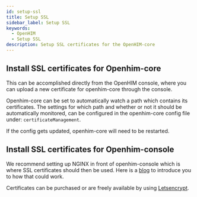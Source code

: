 ```yaml
---
id: setup-ssl
title: Setup SSL
sidebar_label: Setup SSL
keywords:
  - OpenHIM
  - Setup SSL
description: Setup SSL certificates for the OpenHIM-core
---
```


## Install SSL certificates for Openhim-core

This can be accomplished directly from the OpenHIM console, where you can upload a new certificate for openhim-core through the console.

Openhim-core can be set to automatically watch a path which contains its certificates. The settings for which path and whether or not it should be automatically monitored, can be configured in the openhim-core config file under: `certificateManagement`.

If the config gets updated, openhim-core will need to be restarted.

## Install SSL certificates for Openhim-console

We recommend setting up NGINX in front of openhim-console which is where SSL certificates should then be used. Here is a [blog](https://www.digitalocean.com/community/tutorials/how-to-secure-nginx-with-let-s-encrypt-on-ubuntu-18-04) to introduce you to how that could work.

Certificates can be purchased or are freely available by using [Letsencrypt](https://letsencrypt.org/).
